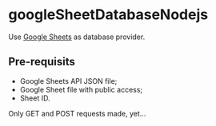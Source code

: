 # googleSheetDatabaseNodejs

Use [Google Sheets](https://sheets.google.com) as database provider.

## Pre-requisits

* Google Sheets API JSON file;
* Google Sheet file with public access;
* Sheet ID.

Only GET and POST requests made, yet...
